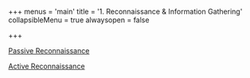 +++
menus = 'main'
title = '1. Reconnaissance & Information Gathering'
collapsibleMenu = true
alwaysopen = false

+++

[Passive Reconnaissance](/reconnaissance_info_gathering/passive_reconnaissance/)

[Active Reconnaissance](/reconnaissance_info_gathering/active_reconnaissance/)



